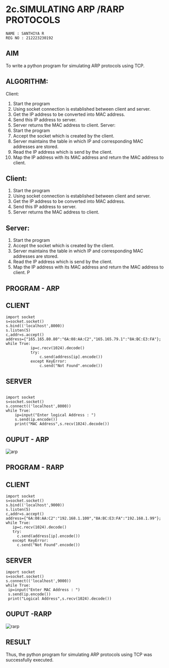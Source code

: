 # 2c.SIMULATING ARP /RARP PROTOCOLS
~~~
NAME : SANTHIYA R
REG NO : 212223230192
~~~
## AIM
To write a python program for simulating ARP protocols using TCP.
## ALGORITHM:
Client: 
1. Start the program 
2. Using socket connection is established between client and server. 
3. Get the IP address to be converted into MAC address. 
4. Send this IP address to server. 
5. Server returns the MAC address to client. 
Server: 
1. Start the program 
2. Accept the socket which is created by the client. 
3. Server maintains the table in which IP and corresponding MAC addresses are 
stored. 
4. Read the IP address which is send by the client. 
5. Map the IP address with its MAC address and return the MAC address to client. 
## Client:
1. Start the program
2. Using socket connection is established between client and server.
3. Get the IP address to be converted into MAC address.
4. Send this IP address to server.
5. Server returns the MAC address to client.
## Server:
1. Start the program
2. Accept the socket which is created by the client.
3. Server maintains the table in which IP and corresponding MAC addresses are
stored.
4. Read the IP address which is send by the client.
5. Map the IP address with its MAC address and return the MAC address to client.
P
## PROGRAM - ARP
## CLIENT
 ~~~
import socket 
s=socket.socket() 
s.bind(('localhost',8000)) 
s.listen(5) 
c,addr=s.accept() 
address={"165.165.80.80":"6A:08:AA:C2","165.165.79.1":"8A:BC:E3:FA"}; 
while True: 
            ip=c.recv(1024).decode() 
            try: 
                c.send(address[ip].encode()) 
            except KeyError: 
                c.send("Not Found".encode())
~~~
## SERVER
~~~
 
import socket 
s=socket.socket() 
s.connect(('localhost',8000)) 
while True: 
    ip=input("Enter logical Address : ") 
    s.send(ip.encode()) 
    print("MAC Address",s.recv(1024).decode())
~~~
## OUPUT - ARP
![arp](https://github.com/SanthiyaRajarao/2c.ARP_RARP_PROTOCOLS/assets/144979216/4290ddcf-82f5-4ac0-a537-034ab2274952)

## PROGRAM - RARP
## CLIENT 
~~~
import socket
s=socket.socket()
s.bind(('localhost',9000))
s.listen(5)
c,addr=s.accept()
address={"6A:08:AA:C2":"192.168.1.100","8A:BC:E3:FA":"192.168.1.99"};
while True:
   ip=c.recv(1024).decode()
   try:
     c.send(address[ip].encode())
   except KeyError:
     c.send("Not Found".encode())
~~~
## SERVER
~~~
import socket
s=socket.socket()
s.connect(('localhost',9000))
while True:
 ip=input("Enter MAC Address : ")
 s.send(ip.encode())
 print("Logical Address",s.recv(1024).decode())
~~~
## OUPUT -RARP
![rarp](https://github.com/SanthiyaRajarao/2c.ARP_RARP_PROTOCOLS/assets/144979216/caeaedc3-d64b-4f28-8565-f83a865f4d84)

## RESULT
Thus, the python program for simulating ARP protocols using TCP was successfully 
executed.

